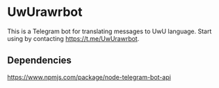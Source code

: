 # UwUrawrbot

This is a Telegram bot for translating messages to UwU language.
Start using by contacting https://t.me/UwUrawrbot.

## Dependencies

https://www.npmjs.com/package/node-telegram-bot-api
